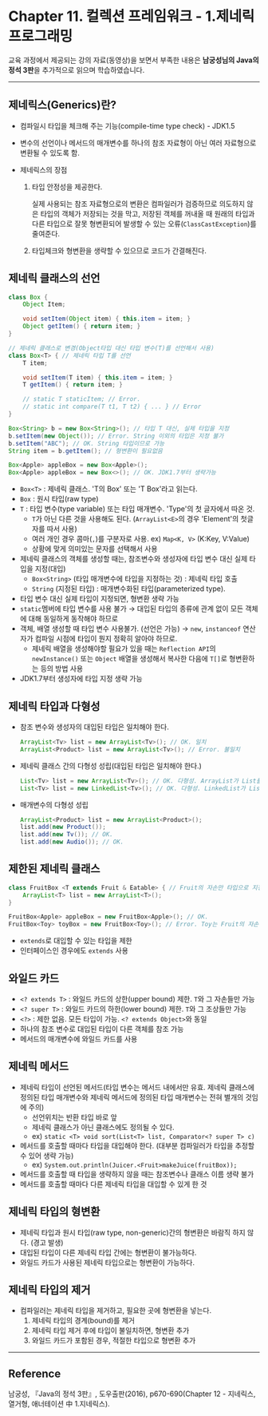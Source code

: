 # Chapter 11. 컬렉션 프레임워크 - 1.제네릭 프로그래밍

교육 과정에서 제공되는 강의 자료(동영상)을 보면서 부족한 내용은 **남궁성님의 Java의 정석 3판**을 추가적으로 읽으며 학습하였습니다.

---

## 제네릭스(Generics)란?

- 컴파일시 타입을 체크해 주는 기능(compile-time type check) - JDK1.5
- 변수의 선언이나 메서드의 매개변수를 하나의 참조 자료형이 아닌 여러 자료형으로 변환될 수 있도록 함.
- 제네릭스의 장점

  1. 타입 안정성을 제공한다.

     실제 사용되는 참조 자료형으로의 변환은 컴파일러가 검증하므로 의도하지 않은 타입의 객체가 저장되는 것을 막고, 저장된 객체를 꺼내올 때 원래의 타입과 다른 타입으로 잘못 형변환되어 발생할 수 있는 오류(`ClassCastException`)를 줄여준다.

  2. 타입체크와 형변환을 생략할 수 있으므로 코드가 간결해진다.

## 제네릭 클래스의 선언

```java
class Box {
	Object Item;

	void setItem(Object item) { this.item = item; }
	Object getItem() { return item; }
}

// 제네릭 클래스로 변경(Object타입 대신 타입 변수(T)를 선언해서 사용)
class Box<T> { // 제네릭 타입 T를 선언
	T item;

	void setItem(T item) { this.item = item; }
	T getItem() { return item; }

	// static T staticItem; // Error.
	// static int compare(T t1, T t2) { ... } // Error
}

Box<String> b = new Box<String>(); // 타입 T 대신, 실제 타입을 지정
b.setItem(new Object()); // Error. String 이외의 타입은 지정 불가
b.setItem("ABC"); // OK. String 타입이므로 가능
String item = b.getItem(); // 형변환이 필요없음

Box<Apple> appleBox = new Box<Apple>();
Box<Apple> appleBox = new Box<>(); // OK. JDK1.7부터 생략가능
```

- `Box<T>` : 제네릭 클래스. 'T의 Box' 또는 'T Box'라고 읽는다.
- `Box` : 원시 타입(raw type)
- `T` : 타입 변수(type variable) 또는 타입 매개변수. 'Type'의 첫 글자에서 따온 것.
  - `T`가 아닌 다른 것을 사용해도 된다. (`ArrayList<E>`의 경우 'Element'의 첫글자를 따서 사용)
  - 여러 개인 경우 콤마(`,`)를 구분자로 사용. ex) `Map<K, V>` (K:Key, V:Value)
  - 상황에 맞게 의미있는 문자를 선택해서 사용
- 제네릭 클래스의 객체를 생성할 때는, 참조변수와 생성자에 타입 변수 대신 실제 타입을 지정(대입)
  - `Box<String>` (타입 매개변수에 타입을 지정하는 것) : 제네릭 타입 호출
  - `String` (지정된 타입) : 매개변수화된 타입(parameterized type).
- 타입 변수 대신 실제 타입이 지정되면, 형변환 생략 가능
- `static`멤버에 타입 변수를 사용 불가 → 대입된 타입의 종류에 관계 없이 모든 객체에 대해 동일하게 동작해야 하므로
- 객체, 배열 생성할 때 타입 변수 사용불가. (선언은 가능) → `new`, `instanceof` 연산자가 컴파일 시점에 타입이 뭔지 정확히 알아야 하므로.
  - 제네릭 배열을 생성해야할 필요가 있을 때는 `Reflection API`의 `newInstance()` 또는 `Object` 배열을 생성해서 복사한 다음에 `T[]`로 형변환하는 등의 방법 사용
- JDK1.7부터 생성자에 타입 지정 생략 가능

## 제네릭 타입과 다형성

- 참조 변수와 생성자의 대입된 타입은 일치해야 한다.
  ```java
  ArrayList<Tv> list = new ArrayList<Tv>(); // OK. 일치
  ArrayList<Product> list = new ArrayList<Tv>(); // Error. 불일치
  ```
- 제네릭 클래스 간의 다형성 성립(대입된 타입은 일치해야 한다.)
  ```java
  List<Tv> list = new ArrayList<Tv>(); // OK. 다형성. ArrayList가 List를 구현
  List<Tv> list = new LinkedList<Tv>(); // OK. 다형성. LinkedList가 List를 구현
  ```
- 매개변수의 다형성 성립
  ```java
  ArrayList<Product> list = new ArrayList<Product>();
  list.add(new Product());
  list.add(new Tv()); // OK.
  list.add(new Audio()); // OK.
  ```

## 제한된 제네릭 클래스

```java
class FruitBox <T extends Fruit & Eatable> { // Fruit의 자손만 타입으로 지정가능
	ArrayList<T> list = new ArrayList<T>();
}

FruitBox<Apple> appleBox = new FruitBox<Apple>(); // OK.
FruitBox<Toy> toyBox = new FruitBox<Toy>(); // Error. Toy는 Fruit의 자손이 아님
```

- `extends`로 대입할 수 있는 타입을 제한
- 인터페이스인 경우에도 `extends` 사용

## 와일드 카드

- `<? extends T>` : 와일드 카드의 상한(upper bound) 제한. `T`와 그 자손들만 가능
- `<? super T>` : 와일드 카드의 하한(lower bound) 제한. `T`와 그 조상들만 가능
- `<?>` : 제한 없음. 모든 타입이 가능. `<? extends Object>`와 동일
- 하나의 참조 변수로 대입된 타입이 다른 객체를 참조 가능
- 메서드의 매개변수에 와일드 카드를 사용

## 제네릭 메서드

- 제네릭 타입이 선언된 메서드(타입 변수는 메서드 내에서만 유효. 제네릭 클래스에 정의된 타입 매개변수와 제네릭 메서드에 정의된 타입 매개변수는 전혀 별개의 것임에 주의)
  - 선언위치는 반환 타입 바로 앞
  - 제네릭 클래스가 아닌 클래스에도 정의될 수 있다.
  - ex) `static <T> void sort(List<T> list, Comparator<? super T> c)`
- 메서드를 호출할 때마다 타입을 대입해야 한다. (대부분 컴파일러가 타입을 추정할 수 있어 생략 가능)
  - ex) `System.out.println(Juicer.<Fruit>makeJuice(fruitBox));`
- 메서드를 호출할 때 타입을 생략하지 않을 때는 참조변수나 클래스 이름 생략 불가
- 메서드를 호출할 때마다 다른 제네릭 타입을 대입할 수 있게 한 것

## 제네릭 타입의 형변환

- 제네릭 타입과 원시 타입(raw type, non-generic)간의 형변환은 바람직 하지 않다. (경고 발생)
- 대입된 타입이 다른 제네릭 타입 간에는 형변환이 불가능하다.
- 와일드 카드가 사용된 제네릭 타입으로는 형변환이 가능하다.

## 제네릭 타입의 제거

- 컴파일러는 제네릭 타입을 제거하고, 필요한 곳에 형변환을 넣는다.
  1. 제네릭 타입의 경계(bound)를 제거
  2. 제네릭 타입 제거 후에 타입이 불일치하면, 형변환 추가
  3. 와일드 카드가 포함된 경우, 적절한 타입으로 형변환 추가

---

## Reference

남궁성, 『Java의 정석 3판』, 도우출판(2016), p670-690(Chapter 12 - 지네릭스, 열거형, 애너테이션 中 1.지네릭스).
